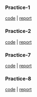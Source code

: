 ### Practice-1

[code](./1) | 
[report](https://docs.google.com/document/d/1HRbUKlHmmaDw5Yl5ChCtovpmcjPwqtzoZUqIGMmb3xs/edit?usp=sharing)

### Practice-2

[code](./2) | 
[report](https://docs.google.com/document/d/1Dm0qALFBWz10Rf_-vt7IoOvTqa3w92IYelYKImYvCOU/edit?usp=sharing)

### Practice-7

[code](./7) | 
[report](https://docs.google.com/document/d/1NfbtW9FUPUakbCs9r9KkJOSbYlwH69DJ3mFzbSdPQ_8/edit?usp=sharing)

### Practice-8

[code](./8) | 
[report](https://docs.google.com/document/d/1ycUEnmZ6AaBkN7TIdAt3PvNY-QBixxkndEpMvcaBTg8/edit?usp=sharing)
